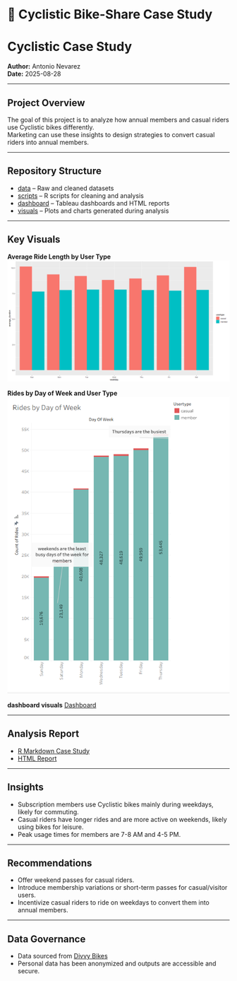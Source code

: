 # 🚴 Cyclistic Bike-Share Case Study

# Cyclistic Case Study

**Author:** Antonio Nevarez  
**Date:** 2025-08-28  

---

## Project Overview
The goal of this project is to analyze how annual members and casual riders use Cyclistic bikes differently.  
Marketing can use these insights to design strategies to convert casual riders into annual members.

---

## Repository Structure
- [data](data/) – Raw and cleaned datasets  
- [scripts](scripts/) – R scripts for cleaning and analysis  
- [dashboard](dashboard/) – Tableau dashboards and HTML reports  
- [visuals](visuals/) – Plots and charts generated during analysis  

---

## Key Visuals

**Average Ride Length by User Type**  
![Average Ride Length](visuals/average_duration_per_usertype.png)

**Rides by Day of Week and User Type**  
![Rides by Day](RIDES_BY_WEEK.png)

**dashboard visuals**
[Dashboard](cyclistic-case-study/Dashboard/Cyclistic%20Riders%20Annual%20vs.%20Casual%20Usage%20Patterns.png)




---

## Analysis Report
- [R Markdown Case Study](Scripts/cyclistic%20bike%20share%20-case%20study.v2Rmd.Rmd)
- [HTML Report](cyclistic-bike-share--case-study.v2Rmd.html
)
---

## Insights
- Subscription members use Cyclistic bikes mainly during weekdays, likely for commuting.  
- Casual riders have longer rides and are more active on weekends, likely using bikes for leisure.  
- Peak usage times for members are 7-8 AM and 4-5 PM.  

---

## Recommendations
- Offer weekend passes for casual riders.  
- Introduce membership variations or short-term passes for casual/visitor users.  
- Incentivize casual riders to ride on weekdays to convert them into annual members.  

---

## Data Governance
- Data sourced from [Divvy Bikes](https://www.divvybikes.com/data-license-agreement)  
- Personal data has been anonymized and outputs are accessible and secure.
